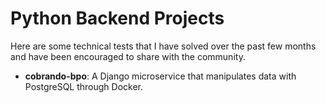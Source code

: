 # Python Backend Projects

Here are some technical tests that I have solved over the past few months and have been encouraged to share with the community.

- **cobrando-bpo**: A Django microservice that manipulates data with PostgreSQL through Docker.

